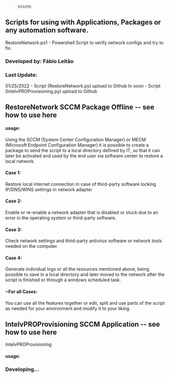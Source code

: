 > `README`

## Scripts for using with Applications, Packages or any automation software.

RestoreNetwork.ps1 - Powershell Script to verify network configs and try to fix.

### Developed by: Fábio Leitão

### Last Update:

01/25/2022 - Script (RestoreNetwork.py) upload to Github
In soon - Script (IntelvPROProvisioning.py) upload to Github 

## RestoreNetwork SCCM Package Offline -- see how to use here

#### usage: 

Using the SCCM (System Center Configuration Manager) or MECM (Microsoft Endpoint Configuration Manager) it is possible to create a package to send the script to a local directory defined by IT, so that it can later be activated and used by the end user via software center to restore a local network.

#### Case 1: 

Restore local internet connection in case of third-party software locking IP/DNS/WINS settings in network adapter

#### Case 2:

Enable or re-enable a network adapter that is disabled or stuck due to an error in the operating system or third-party software.

#### Case 3:

Check network settings and third-party antivirus software or network tools needed on the computer.

#### Case 4:

Generate individual logs or all the resources mentioned above, being possible to save in a local directory and later moved to the network after the script is finished or through a windows scheduled task.

#### ~For all Cases:

You can use all the features together or edit, split and use parts of the script as needed for your environment and modify it to your liking.

## IntelvPROProvisioning SCCM Application -- see how to use here

IntelvPROProvisioning
#### usage:

### Developing...


